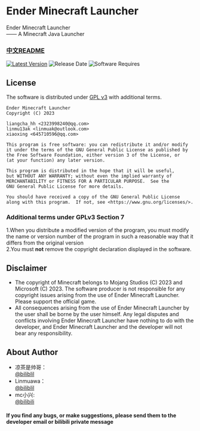# Ender Minecraft Launcher
Ender Minecraft Launcher<br>
—— A Minecraft Java Launcher

### [中文README](README.md)

[![Latest Version](https://img.shields.io/badge/%E6%9C%80%E6%96%B0%E7%89%88%E6%9C%AC-v0.0.0.1_beta-brightgreen)](https://github.com/liangcha385/EnderMinecraftLauncher/releases)
![Release Date](https://img.shields.io/badge/%E5%8F%91%E5%B8%83%E6%97%A5%E6%9C%9F-2023--02--26-brightgreen)
![Software Requires](https://img.shields.io/badge/%E8%BD%AF%E4%BB%B6%E9%9C%80%E6%B1%82-Java%2017-blue)

## License
The software is distributed under [GPL v3](https://www.gnu.org/licenses/gpl-3.0.html) with additional terms.

    Ender Minecraft Launcher
    Copyright (C) 2023  
    
    liangcha_hh <2323998240@qq.com>
    linmu13ak <linmuak@outlook.com>
    xiaoxing <645710596@qq.com>

    This program is free software: you can redistribute it and/or modify
    it under the terms of the GNU General Public License as published by
    the Free Software Foundation, either version 3 of the License, or
    (at your function) any later version.

    This program is distributed in the hope that it will be useful,
    but WITHOUT ANY WARRANTY; without even the implied warranty of
    MERCHANTABILITY or FITNESS FOR A PARTICULAR PURPOSE.  See the
    GNU General Public License for more details.

    You should have received a copy of the GNU General Public License
    along with this program.  If not, see <https://www.gnu.org/licenses/>.

### Additional terms under GPLv3 Section 7
1.When you distribute a modified version of the program, you must modify the name or version number of the program in such a reasonable way that it differs from the original version<br/>
2.You must <b>not</b> remove the copyright declaration displayed in the software.

## Disclaimer
- The copyright of Minecraft belongs to Mojang Studios (C) 2023 and Microsoft (C) 2023. The software producer is not responsible for any copyright issues arising from the use of Ender Minecraft Launcher. Please support the official game.
- All consequences arising from the use of Ender Minecraft Launcher by the user shall be borne by the user himself. Any legal disputes and conflicts involving Ender Minecraft Launcher have nothing to do with the developer, and Ender Minecraft Launcher and the developer will not bear any responsibility.

## About Author
- 凉茶是帅哥：<br/>
  [@biliblil](https://space.bilibili.com/676566905) <br/>
- Linmuawa：<br/>
  [@biliblil](https://space.bilibili.com/1757041761) <br/>
- mc小兴:<br/>
  [@bilibili](https://space.bilibili.com/2024358517)
#### If you find any bugs, or make suggestions, please send them to the developer email or bilibili private message
